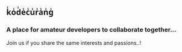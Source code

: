 ## k̾o̾d̾e̾c̾u̾r̾a̾n̾g̾
### A place for amateur developers to collaborate together...
Join us if you share the same interests and passions..!